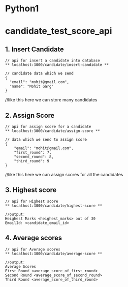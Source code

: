 # Python1  
# candidate_test_score_api  

## 1. Insert Candidate ##  
    // api for insert a candidate into database  
    ** localhost:3000/candidate/insert-candidate **  

    // candidate data which we send  
    {  
      "email": "mohit@gmail.com",  
      "name": "Mohit Garg"  
    }  
  //like this here we can store many candidates  
  
## 2. Assign Score  
    // api for assign score for a candidate  
    ** localhost:3000/candidate/assign-score **  

    // data which we send to assign score  
    {  
        "email": "mohit@gmail.com",  
        "first_round": 7,  
        "second_round": 8,  
        "third_round": 9  
    }  
  //like this here we can assign scores for all the candidates  
  
## 3. Highest score  
    // api for Highest score  
    ** localhost:3000/candidate/highest-score **  

    //output:  
    Heighest Marks <heighest_marks> out of 30  
    EmailId: <candidate_email_id>  
    
## 4. Average scores  
    // api for Average scores  
    ** localhost:3000/candidate/average-score **  

    //output:  
    Average Scores  
    First Round <average_score_of_first_round>  
    Second Round <average_score_of_second_round>  
    Third Round <average_score_of_third_round>  
